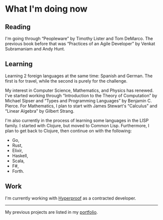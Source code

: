 # What I'm doing now

## Reading

I'm going through “Peopleware” by Timothy Lister and Tom DeMarco. The previous book before that was  “Practices of an Agile Developer” by Venkat Subramaniam and Andy Hunt.

## Learning

Learning 2 foreign languages at the same time: Spanish and German. The first is for travel, while the second is purely for the challenge.

My interest in Computer Science, Mathematics, and Physics has renewed. I've started working through “Introduction to the Theory of Computation” by Michael Sipser and “Types and Programming Languages” by Benjamin C. Pierce. For Mathematics, I plan to start with James Stewart's “Calculus” and “Linear Algebra” by Gilbert Strang.

I'm also currently in the process of learning some languages in the LISP family. I started with Clojure, but moved to Common Lisp. Furthermore, I plan to get back to Clojure, then continue on with the following:

* Go,
* Rust,
* Elixir,
* Haskell,
* Scala,
* F#,
* Forth.

## Work

I'm currently working with [Hyperproof](http://hyperproof.io) as a contracted developer.

---

My previous projects are listed in my [portfolio](/portfolio.html).
